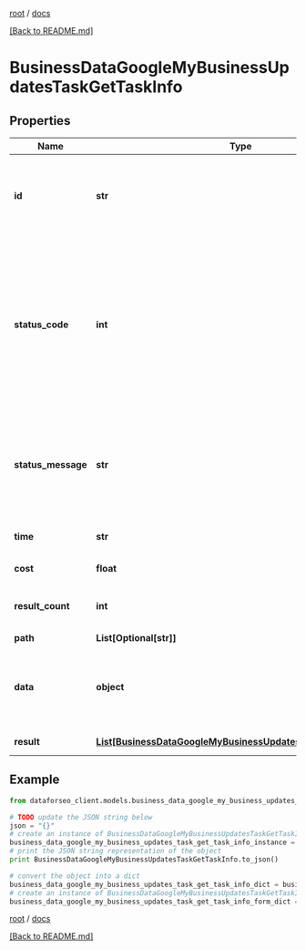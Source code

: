 [root](./../ "root") / [docs](./ "docs")

[[Back to README.md]](./../README.md "[Back to README.md]")

# BusinessDataGoogleMyBusinessUpdatesTaskGetTaskInfo

## Properties

Name | Type | Description | Notes
------------ | ------------- | ------------- | -------------
**id** | **str** | task identifier unique task identifier in our system in the UUID format | [optional]
**status_code** | **int** | status code of the task generated by DataForSEO, can be within the following range: 10000-60000 you can find the full list of the response codes here | [optional]
**status_message** | **str** | informational message of the task you can find the full list of general informational messages here | [optional]
**time** | **str** | execution time, seconds | [optional]
**cost** | **float** | total tasks cost, USD | [optional]
**result_count** | **int** | number of elements in the result array | [optional]
**path** | **List[Optional[str]]** | URL path | [optional]
**data** | **object** | contains the same parameters that you specified in the POST request | [optional]
**result** | [**List[BusinessDataGoogleMyBusinessUpdatesTaskGetResultInfo]**](BusinessDataGoogleMyBusinessUpdatesTaskGetResultInfo.md) | array of results | [optional]

## Example

```python
from dataforseo_client.models.business_data_google_my_business_updates_task_get_task_info import BusinessDataGoogleMyBusinessUpdatesTaskGetTaskInfo

# TODO update the JSON string below
json = "{}"
# create an instance of BusinessDataGoogleMyBusinessUpdatesTaskGetTaskInfo from a JSON string
business_data_google_my_business_updates_task_get_task_info_instance = BusinessDataGoogleMyBusinessUpdatesTaskGetTaskInfo.from_json(json)
# print the JSON string representation of the object
print BusinessDataGoogleMyBusinessUpdatesTaskGetTaskInfo.to_json()

# convert the object into a dict
business_data_google_my_business_updates_task_get_task_info_dict = business_data_google_my_business_updates_task_get_task_info_instance.to_dict()
# create an instance of BusinessDataGoogleMyBusinessUpdatesTaskGetTaskInfo from a dict
business_data_google_my_business_updates_task_get_task_info_form_dict = business_data_google_my_business_updates_task_get_task_info.from_dict(business_data_google_my_business_updates_task_get_task_info_dict)
```

  

[root](./../ "root") / [docs](./ "docs")

[[Back to README.md]](./../README.md "[Back to README.md]")